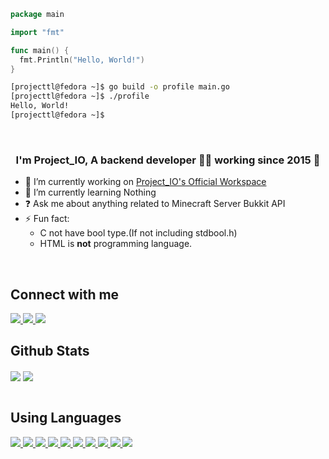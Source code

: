 ```go
package main

import "fmt"

func main() {
  fmt.Println("Hello, World!")
}
```
```sh
[projecttl@fedora ~]$ go build -o profile main.go
[projecttl@fedora ~]$ ./profile
Hello, World!
[projecttl@fedora ~]$
```
<br/>

### <div align="center">I'm Project_IO, A backend developer 👨‍💻 working since 2015 🚀</div>

- 🔭 I’m currently working on [Project_IO's Official Workspace](https://github.com/project-official)
- 🌱 I’m currently learning Nothing
- ❓ Ask me about anything related to Minecraft Server Bukkit API
- ⚡ Fun fact:
  - C not have bool type.(If not including stdbool.h)
  - HTML is **not** programming language.
<br/>

## Connect with me
<a href="https://github.com/devproje">
  <img src="https://img.shields.io/badge/GitHub-181717?style=flat-square&logo=github&logoColor=white"/>
</a>
<a href="https://cube1.dev/discord">
  <img src="https://img.shields.io/badge/Discord-5865F2?style=flat-square&logo=discord&logoColor=white"/>
</a>
<a href="https://www.youtube.com/channel/UCbFF-pr6prqOLUFbwJEZ16g">
  <img src="https://img.shields.io/badge/YouTube-FF0000?style=flat-square&logo=youtube&logoColor=white">
</a>
<br/>

## Github Stats  
<div align="left">
  <img src="https://github-readme-stats.vercel.app/api?username=devproje&show_icons=true&theme=dark&count_private=true&hide_border=true" align="center" />
  <img src="https://github-readme-stats.vercel.app/api/top-langs/?username=devproje&theme=dark&hide_border=true&layout=compact" align="center" />
  <br/>
</div>
<br/>

## Using Languages
<a href="https://en.cppreference.com/w/c">
  <img src="https://img.shields.io/badge/C-A8B9CC?style=flat-square&logo=c&logoColor=white"/>
</a>
<a href="https://golang.org/doc">
  <img src="https://img.shields.io/badge/Go-00ADD8?style=flat-square&logo=go&logoColor=white"/>
</a>
<a href="https://www.rust-lang.org/">
  <img src="https://img.shields.io/badge/Rust-000000?style=flat-square&logo=Rust&logoColor=white"/>
</a>
<a href="https://kotlinlang.org/docs/home.html">
  <img src="https://img.shields.io/badge/Kotlin-7F52FF?style=flat-square&logo=kotlin&logoColor=white"/>
</a>
<a href="https://www.scala-lang.org">
  <img src="https://img.shields.io/badge/Scala-DC322F?style=flat-square&logo=scala&logoColor=white"/>
</a>
<a href="https://nodejs.org/en/docs">
  <img src="https://img.shields.io/badge/Node.js-339933?style=flat-square&logo=Node.js&logoColor=white"/>
</a>
<a href="https://www.docker.com/">
  <img src="https://img.shields.io/badge/Docker-2496ED?style=flat-square&logo=Docker&logoColor=white"/>
</a>
<a href="https://svelte.dev/">
  <img src="https://img.shields.io/badge/Svelte-FF3E00?style=flat-square&logo=Svelte&logoColor=white"/>
</a>
<a href="https://mariadb.org/">
  <img src="https://img.shields.io/badge/MariaDB-003545?style=flat-square&logo=MariaDB&logoColor=white"/> 
</a>
<a href="https://www.mongodb.com/">
  <img src="https://img.shields.io/badge/MongoDB-47A248?style=flat-square&logo=MongoDB&logoColor=white"/>
</a>
<br/>
